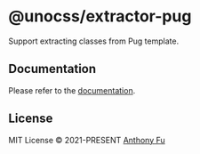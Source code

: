 # @unocss/extractor-pug

Support extracting classes from Pug template.

## Documentation

Please refer to the [documentation](https://unocss.dev/extractors/pug).

## License

MIT License &copy; 2021-PRESENT [Anthony Fu](https://github.com/antfu)
